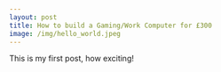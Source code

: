 ```yaml
---
layout: post
title: How to build a Gaming/Work Computer for £300
image: /img/hello_world.jpeg
---
```


This is my first post, how exciting!

